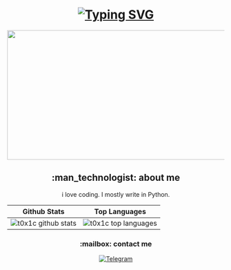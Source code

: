 <h1 align="center">
  <a href="https://github.com/user-t0x1c">
    <img src="https://readme-typing-svg.herokuapp.com?font=Fira+Code&weight=500&size=26&pause=1000&color=F71581&center=true&vCenter=true&random=false&width=435&lines=I'M+T0X1C+:black_joker:" alt="Typing SVG" />
  </a>
</h1>

<p align="center">
  <img src="https://media.giphy.com/media/dWesBcTLavkZuG35MI/giphy.gif" width="800" height="300"/>
</p>

<h2 align="center">
  :man_technologist: about me
</h2>
<p align="center">
  i love coding. I mostly write in Python.
</p>


| Github Stats | Top Languages |
| --- | --- |
| ![t0x1c github stats](https://github-readme-stats.vercel.app/api?username=user-t0x1c&show_icons=true&title_color=f6c32c&icon_color=f6c32c&text_color=9f9f9f&bg_color=151515&count_private=true) | ![t0x1c top languages](https://github-readme-stats.vercel.app/api/top-langs/?username=user-t0x1c&show_icons=true&title_color=f6c32c&icon_color=f6c32c&text_color=9f9f9f&bg_color=151515&count_private=true&layout=compact) |

<h3 align="center">
  :mailbox: contact me
</h3>
<p align="center"> 
  <a href="https://t.me">
    <img src="https://img.shields.io/badge/-Telegram-black?style=flat&logo=telegram" alt="Telegram"/>
  </a>
</p>
